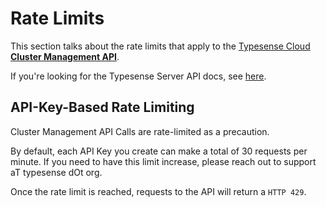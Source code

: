 # Rate Limits

This section talks about the rate limits that apply to the [Typesense Cloud **Cluster Management API**](README.md).

If you're looking for the Typesense Server API docs, see [here](/api).

## API-Key-Based Rate Limiting

Cluster Management API Calls are rate-limited as a precaution.

By default, each API Key you create can make a total of 30 requests per minute. 
If you need to have this limit increase, please reach out to support aT typesense dOt org.

Once the rate limit is reached, requests to the API will return a `HTTP 429`.
